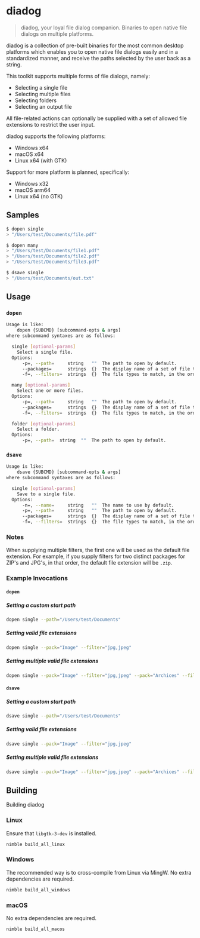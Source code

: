 # diadog

> diadog, your loyal file dialog companion. Binaries to open native file dialogs on multiple platforms.

diadog is a collection of pre-built binaries for the most common desktop platforms which enables you to open native file dialogs easily and in a standardized manner, and receive the paths selected by the user back as a string.

This toolkit supports multiple forms of file dialogs, namely:
- Selecting a single file
- Selecting multiple files
- Selecting folders
- Selecting an output file

All file-related actions can optionally be supplied with a set of allowed file extensions to restrict the user input.

diadog supports the following platforms:
- Windows x64
- macOS x64
- Linux x64 (with GTK)

Support for more platform is planned, specifically:
- Windows x32
- macOS arm64
- Linux x64 (no GTK)

## Samples
```bash
$ dopen single
> "/Users/test/Documents/file.pdf"
```

```bash
$ dopen many
> "/Users/test/Documents/file1.pdf"
> "/Users/test/Documents/file2.pdf"
> "/Users/test/Documents/file3.pdf"
```

```bash
$ dsave single
> "/Users/test/Documents/out.txt"
```

## Usage

### `dopen`
```bash
Usage is like:
    dopen {SUBCMD} [subcommand-opts & args]
where subcommand syntaxes are as follows:

  single [optional-params]
    Select a single file.
  Options:
      -p=, --path=     string   ""  The path to open by default.
      --packages=      strings  {}  The display name of a set of file types to match.
      -f=, --filters=  strings  {}  The file types to match, in the order of the specified packages.

  many [optional-params]
    Select one or more files.
  Options:
      -p=, --path=     string   ""  The path to open by default.
      --packages=      strings  {}  The display name of a set of file types to match.
      -f=, --filters=  strings  {}  The file types to match, in the order of the specified packages.

  folder [optional-params]
    Select a folder.
  Options:
      -p=, --path=  string  ""  The path to open by default.
```

### `dsave`
```bash
Usage is like:
    dsave {SUBCMD} [subcommand-opts & args]
where subcommand syntaxes are as follows:

  single [optional-params]
    Save to a single file.
  Options:
      -n=, --name=     string   ""  The name to use by default.
      -p=, --path=     string   ""  The path to open by default.
      --packages=      strings  {}  The display name of a set of file types to match.
      -f=, --filters=  strings  {}  The file types to match, in the order of the specified packages.
```

### Notes
When supplying multiple filters, the first one will be used as the default file extension. For example, if you supply filters for two distinct packages for ZIP's and JPG's, in that order, the default file extension will be `.zip`.

### Example Invocations

#### `dopen`
##### Setting a custom start path
```bash
dopen single --path="/Users/test/Documents"
```

##### Setting valid file extensions
```bash
dopen single --pack="Image" --filter="jpg,jpeg"
```

##### Setting multiple valid file extensions
```bash
dopen single --pack="Image" --filter="jpg,jpeg" --pack="Archices" --filter="zip,tar,gz,rar"
```

#### `dsave`
##### Setting a custom start path
```bash
dsave single --path="/Users/test/Documents"
```

##### Setting valid file extensions
```bash
dsave single --pack="Image" --filter="jpg,jpeg"
```

##### Setting multiple valid file extensions
```bash
dsave single --pack="Image" --filter="jpg,jpeg" --pack="Archices" --filter="zip,tar,gz,rar"
```

## Building
Building diadog

### Linux
Ensure that `libgtk-3-dev` is installed.
```bash
nimble build_all_linux
```

### Windows
The recommended way is to cross-compile from Linux via MingW. No extra dependencies are required.
```bash
nimble build_all_windows
```

### macOS
No extra dependencies are required.
```bash
nimble build_all_macos
```
